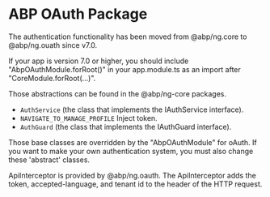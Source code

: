 # ABP OAuth Package
The authentication functionality has been moved from @abp/ng.core to @abp/ng.ouath since v7.0.

If your app is version 7.0 or higher, you should include "AbpOAuthModule.forRoot()" in your app.module.ts as an import after "CoreModule.forRoot(...)".

Those abstractions can be found in the @abp/ng-core packages.
- `AuthService` (the class that implements the IAuthService interface).
- `NAVIGATE_TO_MANAGE_PROFILE` Inject token.
- `AuthGuard` (the class that implements the IAuthGuard interface).

Those base classes are overridden by the "AbpOAuthModule" for oAuth.
If you want to make your own authentication system, you must also change these 'abstract' classes.

ApiInterceptor is provided by @abp/ng.oauth. The ApiInterceptor adds the token, accepted-language, and tenant id to the header of the HTTP request.
